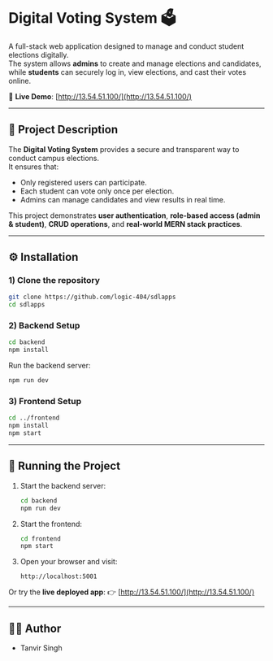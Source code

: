 # Digital Voting System 🗳️

A full-stack web application designed to manage and conduct student elections digitally.  
The system allows **admins** to create and manage elections and candidates, while **students** can securely log in, view elections, and cast their votes online.

🔗 **Live Demo**: [http://13.54.51.100/](http://13.54.51.100/)

---

## 📖 Project Description

The **Digital Voting System** provides a secure and transparent way to conduct campus elections.  
It ensures that:
- Only registered users can participate.
- Each student can vote only once per election.
- Admins can manage candidates and view results in real time.

This project demonstrates **user authentication**, **role-based access (admin & student)**, **CRUD operations**, and **real-world MERN stack practices**.

---

## ⚙️ Installation

### 1) Clone the repository
```bash
git clone https://github.com/logic-404/sdlapps
cd sdlapps
```

### 2) Backend Setup

```bash
cd backend
npm install
```

Run the backend server:

```bash
npm run dev
```

### 3) Frontend Setup

```bash
cd ../frontend
npm install
npm start
```

---

## 🚀 Running the Project

1. Start the backend server:

   ```bash
   cd backend
   npm run dev
   ```

2. Start the frontend:

   ```bash
   cd frontend
   npm start
   ```

3. Open your browser and visit:

   ```
   http://localhost:5001
   ```

Or try the **live deployed app**:
👉 [http://13.54.51.100/](http://13.54.51.100/)

---

## 👨‍💻 Author

* Tanvir Singh
